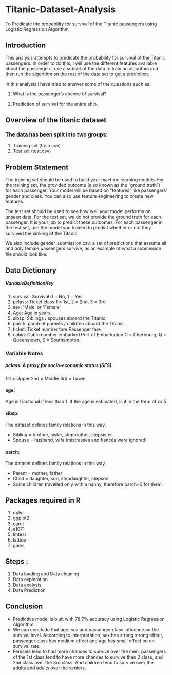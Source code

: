 # Titanic-Dataset-Analysis
To Predicate the probability for survival of the Titanic passengers using Logistic Regression Algorithm

 ## Introduction
This analysis attempts to predicate the probability for survival of the Titanic passengers. In order to do this, I will use the different features available about the passengers, use a subset of the data to train an algorithm and then run the algorithm on the rest of the data set to get a prediction.

In this analysis i have tried to answer some of the questions such as:

1) What is the passenger’s chance of survival?

2) Prediction of survival for the entire ship.
 
 ## Overview of the titanic dataset
  
 ### The data has been split into two groups:

   1) Training set (train.csv)
   2) Test set (test.csv)
   ## Problem Statement
  The training set should be used to build your machine learning models. For the training set, the provided outcome (also known as the “ground truth”) for each passenger. Your model will be based on “features” like passengers’ gender and class. You can also use feature engineering to create new features.

  The test set should be used to see how well your model performs on unseen data. For the test set, we do not provide the ground truth for each passenger. It is your job to predict these outcomes. For each passenger in the test set, use the model you trained to predict whether or not they survived the sinking of the Titanic.

  We also include gender_submission.csv, a set of predictions that assume all and only female passengers survive, as an example of what a submission file should look like.

 ## Data Dictionary
##### VariableDefinitionKey 
1) survival: Survival 0 = No, 1 = Yes
2) pclass: Ticket class 1 = 1st, 2 = 2nd, 3 = 3rd 
3) sex: 'Male' or 'Female' 
4) Age: Age in years 
5) sibsp: Siblings / spouses aboard the Titanic 
6) parch: parch of parents / children aboard the Titanic 
7) ticket: Ticket number fare Passenger fare 
8) cabin: Cabin number embarked Port of Embarkation C = Cherbourg, Q = Queenstown, S = Southampton.

### Variable Notes
##### pclass: A proxy for socio-economic status (SES)
1st = Upper
2nd = Middle
3rd = Lower

#### age: 
Age is fractional if less than 1. If the age is estimated, is it in the form of xx.5

#### sibsp:
The dataset defines family relations in this way.
- Sibling = brother, sister, stepbrother, stepsister
- Spouse = husband, wife (mistresses and fiancés were ignored)

#### parch: 
The dataset defines family relations in this way.
- Parent = mother, father
- Child = daughter, son, stepdaughter, stepson
- Some children travelled only with a nanny, therefore parch=0 for them.

## Packages required in R
1) dplyr
2) ggplot2
3) caret
4) e1071
5) lmtest
6) lattice
7) gains

## Steps :
1) Data loading and Data cleaning
2) Data exploration
3) Data analysis
4) Data Prediction

## Conclusion
- Predictive model is biult with 78.7% accuracy using Logistic Regression Algorithm. 
- We can conclude that age, sex and passenger class influence on the survival level. According to interpretation, sex has strong strong   effect, passenger class has medium effect and age has small effect on on survival rate.
- Females tend to had more chances to survive over the men; passengers of the 1st class tend to have more chances to survive than 2       class, and 2nd class over the 3rd class. And children tend to survive over the adults and adults over the seniors.
